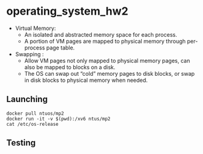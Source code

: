 # operating_system_hw2

- Virtual Memory:
    - An isolated and abstracted memory space for each process.
    - A portion of VM pages are mapped to physical memory through per-process page table.
- Swapping :
    - Allow VM pages not only mapped to physical memory pages, can also be mapped to
blocks on a disk.
    - The OS can swap out “cold” memory pages to disk blocks, or swap in disk blocks to physical memory when needed.

## Launching

```shell
docker pull ntuos/mp2
docker run -it -v $(pwd):/xv6 ntus/mp2
cat /etc/os-release
```

## Testing